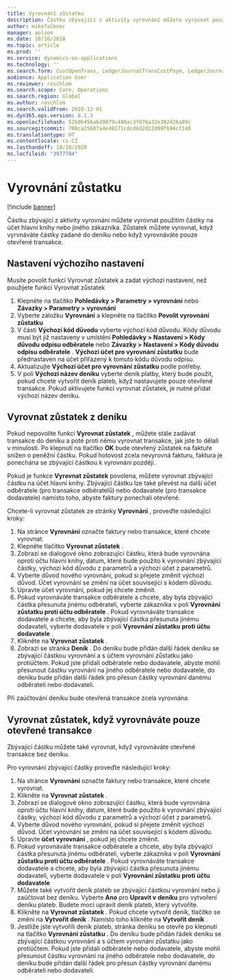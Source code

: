 ```yaml
---
title: Vyrovnání zůstatku
description: Částku zbývající z aktivity vyrovnání můžete vyrovnat použitím částky na účet hlavní knihy.
author: mikefalkner
manager: aolson
ms.date: 10/16/2018
ms.topic: article
ms.prod: ''
ms.service: dynamics-ax-applications
ms.technology: ''
ms.search.form: CustOpenTrans, LedgerJournalTransCustPaym, LedgerJournalTransVendPaym, VendOpenTrans
audience: Application User
ms.reviewer: roschlom
ms.search.scope: Core, Operations
ms.search.region: Global
ms.author: roschlom
ms.search.validFrom: 2018-12-01
ms.dyn365.ops.version: 8.1.3
ms.openlocfilehash: 52b0b456a6d9879c480ac3f076a32e382426a89c
ms.sourcegitcommit: 708ca25687a4e48271cdcd6d2d22d99fb94cf140
ms.translationtype: HT
ms.contentlocale: cs-CZ
ms.lasthandoff: 10/10/2020
ms.locfileid: "3977784"
---
```

# <a name="settle-remainder"></a>Vyrovnání zůstatku

[!include [banner](../includes/banner.md)]

Částku zbývající z aktivity vyrovnání můžete vyrovnat použitím částky na účet hlavní knihy nebo jiného zákazníka. Zůstatek můžete vyrovnat, když vyrvnáváte částky zadané do deníku nebo když vyrovnáváte pouze otevřené transakce.

## <a name="setting-up-defaults"></a>Nastavení výchozího nastavení 
Musíte povolit funkci Vyrovnat zůstatek a zadat výchozí nastavení, než použijete funkci Vyrovnat zůstatek

1)  Klepněte na tlačítko **Pohledávky > Parametry > vyrovnání** nebo **Závazky > Parametry > vyrovnání**
2)  Vyberte záložku **Vyrovnání** a klepněte na tlačítko **Povolit vyrovnání zůstatku**
3)  V části **Výchozí kód důvodu** vyberte výchozí kód důvodu. Kódy důvodu musí být již nastaveny v umístění **Pohledávky > Nastavení > Kódy důvodu odpisu odběratele** nebo **Závazky > Nastavení > Kódy důvodu odpisu odběratele** . **Výchozí účet pro vyrovnání zůstatku** bude přednastaven na účet přiřazený k tomuto kódu důvodu odpisu.
3)  Aktualizujte **Výchozí účet pro vyrovnání zůstatku** podle potřeby.
4)  V poli **Výchozí název deníku** vyberte deník platby, který bude použit, pokud chcete vytvořit deník plateb, když nastavujete pouze otevřené transakce. Pokud aktivujete funkci vyrovnat zůstatek, je nutné přidat výchozí název deníku.

## <a name="settle-remainder-from-a-journal"></a>Vyrovnat zůstatek z deníku
Pokud nepovolíte funkci **Vyrovnat zůstatek** , můžete stále zadávat transakce do deníku a poté proti němu vyrovnat transakce, jak jste to dělali v minulosti. Po klepnutí na tlačítko **OK** bude otevřený zůstatek na faktuře snížen o peněžní částku. Pokud hotovost zcela nevyrovná fakturu, faktura je ponechána se zbývající částkou k vyrovnání později.

Pokud je funkce **Vyrovnat zůstatek** povolena, můžete vyrovnat zbývající částku na účet hlavní knihy. Zbývající částku lze také převést na další účet odběratele (pro transakce odběratelů) nebo dodavatele (pro transakce dodavatele) namísto toho, abyste faktury ponechali otevřené. 

Chcete-li vyrovnat zůstatek ze stránky **Vyrovnání** , proveďte následující kroky:

1)  Na stránce **Vyrovnání** označte faktury nebo transakce, které chcete vyrovnat.
2)  Klepněte tlačítko **Vyrovnat zůstatek** .
3)  Zobrazí se dialogové okno zobrazující částku, která bude vyrovnána oproti účtu hlavní knihy, datum, které bude použito k vyrovnání zbývající částky, výchozí kód důvodu z parametrů a výchozí účet z parametrů. 
4)  Vyberte důvod nového vyrovnání, pokud si přejete změnit výchozí důvod. Účet vyrovnání se změní na účet související s kódem důvodu.
5)  Upravte účet vyrovnání, pokud jej chcete změnit.
6)  Pokud vyrovnáváte transakce odběratele a chcete, aby byla zbývající částka přesunuta jinému odběrateli, vyberte zákazníka v poli **Vyrovnání zůstatku proti účtu odběratele** . Pokud vyrovnáváte transakce dodavatele a chcete, aby byla zbývající částka přesunuta jinému dodavateli, vyberte dodavatele v poli **Vyrovnání zůstatku proti účtu dodavatele** .
6)  Klikněte na **Vyrovnat zůstatek** .
7)  Zobrazí se stránka **Deník** . Do deníku bude přidán další řádek deníku se zbývající částkou vyrovnání a s účtem vyrovnání zůstatku jako protiúčtem. Pokud jste přidali odběratele nebo dodavatele, abyste mohli přesunout částku vyrovnání na jiného odběratele nebo dodavatele, do deníku bude přidán další řádek pro přesun částky vyrovnání danému odběrateli nebo dodavateli.

Při zaúčtování deníku bude otevřená transakce zcela vyrovnána. 

## <a name="settle-remainder-when-you-are-only-settling-open-transactions"></a>Vyrovnat zůstatek, když vyrovnáváte pouze otevřené transakce
Zbývající částku můžete také vyrovnat, když vyrovnáváte otevřené transakce bez deníku.

Pro vyrovnání zbývající částky proveďte následující kroky:

1)  Na stránce **Vyrovnání** označte faktury nebo transakce, které chcete vyrovnat.
2)  Klikněte na **Vyrovnat zůstatek** .
3)  Zobrazí se dialogové okno zobrazující částku, která bude vyrovnána oproti účtu hlavní knihy, datum, které bude použito k vyrovnání zbývající částky, výchozí kód důvodu z parametrů a výchozí účet z parametrů. 
4)  Vyberte důvod nového vyrovnání, pokud si přejete změnit výchozí důvod. Účet vyrovnání se změní na účet související s kódem důvodu.
5)  Upravte **účet vyrovnání** , pokud jej chcete změnit.
6)  Pokud vyrovnáváte transakce odběratele a chcete, aby byla zbývající částka přesunuta jinému odběrateli, vyberte zákazníka v poli **Vyrovnání zůstatku proti účtu odběratele** . Pokud vyrovnáváte transakce dodavatele a chcete, aby byla zbývající částka přesunuta jinému dodavateli, vyberte dodavatele v poli **Vyrovnání zůstatku proti účtu dodavatele**
7)  Můžete také vytvořit deník plateb se zbývající částkou vyrovnání nebo ji zaúčtovat bez deníku. Vyberte **Ano** pro **Upravit v deníku** pro vytvoření deníku plateb. Budete moci upravit deník plateb, který vytvoříte.
8)  Klikněte na **Vyrovnat zůstatek** . Pokud chcete vytvořit deník, tlačítko se změní na **Vytvořit deník** . Namísto toho klikněte na **Vytvořit deník** .
9)  Jestliže jste vytvořili deník plateb, stránka deníku se otevře po klepnutí na tlačítko **Vyrovnání zůstatku** . Do deníku bude přidán řádek deníku se zbývající částkou vyrovnání a s účtem vyrovnání zůstatku jako protiúčtem. Pokud jste přidali odběratele nebo dodavatele, abyste mohli přesunout částku vyrovnání na jiného odběratele nebo dodavatele, do deníku bude přidán další řádek pro přesun částky vyrovnání danému odběrateli nebo dodavateli.

